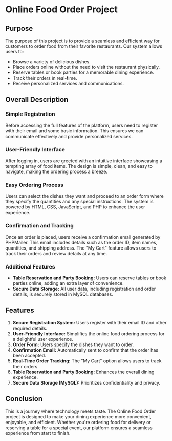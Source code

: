 # Online Food Order Project

## Purpose

The purpose of this project is to provide a seamless and efficient way for customers to order food from their favorite restaurants. Our system allows users to:
- Browse a variety of delicious dishes.
- Place orders online without the need to visit the restaurant physically.
- Reserve tables or book parties for a memorable dining experience.
- Track their orders in real-time.
- Receive personalized services and communications.

## Overall Description

### Simple Registration

Before accessing the full features of the platform, users need to register with their email and some basic information. This ensures we can communicate effectively and provide personalized services.

### User-Friendly Interface

After logging in, users are greeted with an intuitive interface showcasing a tempting array of food items. The design is simple, clean, and easy to navigate, making the ordering process a breeze.

### Easy Ordering Process

Users can select the dishes they want and proceed to an order form where they specify the quantities and any special instructions. The system is powered by HTML, CSS, JavaScript, and PHP to enhance the user experience.

### Confirmation and Tracking

Once an order is placed, users receive a confirmation email generated by PHPMailer. This email includes details such as the order ID, item names, quantities, and shipping address. The "My Cart" feature allows users to track their orders and review details at any time.

### Additional Features

- **Table Reservation and Party Booking:** Users can reserve tables or book parties online, adding an extra layer of convenience.
- **Secure Data Storage:** All user data, including registration and order details, is securely stored in MySQL databases.

## Features

1. **Secure Registration System:** Users register with their email ID and other required details.
2. **User-Friendly Interface:** Simplifies the online food ordering process for a delightful user experience.
3. **Order Form:** Users specify the dishes they want to order.
4. **Confirmation Email:** Automatically sent to confirm that the order has been accepted.
5. **Real-Time Order Tracking:** The "My Cart" option allows users to track their orders.
6. **Table Reservation and Party Booking:** Enhances the overall dining experience.
7. **Secure Data Storage (MySQL):** Prioritizes confidentiality and privacy.

## Conclusion

This is a journey where technology meets taste. The Online Food Order project is designed to make your dining experience more convenient, enjoyable, and efficient. Whether you're ordering food for delivery or reserving a table for a special event, our platform ensures a seamless experience from start to finish.

